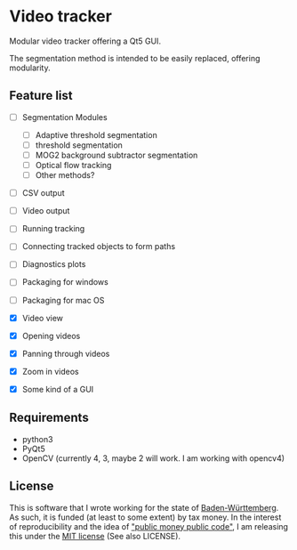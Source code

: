 Video tracker
=============

Modular video tracker offering a Qt5 GUI.

The segmentation method is intended to be easily replaced, offering modularity.


Feature list
------------

- [ ] Segmentation Modules
    - [ ] Adaptive threshold segmentation
    - [ ] threshold segmentation
    - [ ] MOG2 background subtractor segmentation
    - [ ] Optical flow tracking
    - [ ] Other methods?
- [ ] CSV output
- [ ] Video output
- [ ] Running tracking
- [ ] Connecting tracked objects to form paths
- [ ] Diagnostics plots
- [ ] Packaging for windows
- [ ] Packaging for mac OS
- [x] Video view
- [x] Opening videos
- [x] Panning through videos
- [x] Zoom in videos
- [x] Some kind of a GUI


Requirements
------------

- python3
- PyQt5
- OpenCV (currently 4, 3, maybe 2 will work. I am working with opencv4)


License
-------

This is software that I wrote working for the state of
[Baden-Württemberg](https://en.wikipedia.org/wiki/Baden-W%C3%BCrttemberg). 
As such, it is funded (at least to some extent) by tax money. In the interest
of reproducibility and the idea of ["public money public code"](https://publiccode.eu/), 
I am releasing this under the [MIT license](https://en.wikipedia.org/wiki/MIT_License) 
(See also LICENSE).

